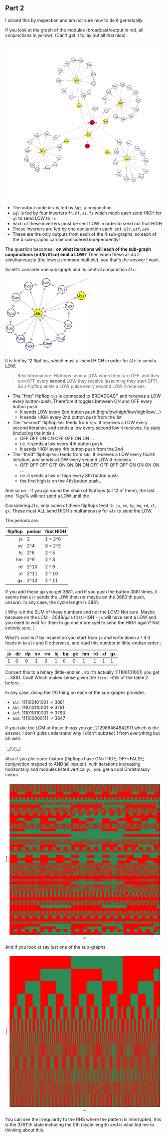 ## Part 2

I solved this by inspection and am not sure how to do it generically.

If you look at the graph of the modules (broadcast/output in red, all conjunctions in yellow).
(Can't get it to lay out all that nice).

![Day 20 graph](./day20-graph-coloured.png)

* The output node `Orx` is fed by `&ql`, a conjunction
* `&ql` is fed by four inverters `fh`, `mf`, `ss`, `fz` which much each send HIGH for `ql` to send LOW to `rx`
* each of these inverters must be sent LOW in order to send out that HIGH
* These inverters are fed by one conjunction each: `&mf`, `&lr`, `&tf`, `&sn`
* These are the only outputs from each of the 4 sub-graphs, so each of the 4 sub-graphs can be considered independently!

The question becomes:: **on what iterations will each of the sub-graph conjunctions (mf/lr/tf/sn) emit a LOW?**
Then when these all do it simultaneously (the lowest common multiple), you that's the answer I want.

So let's consider one sub-graph and its central conjunction `&lr`::

![Day 20 sub-graph](./day20-subgraph.png)

It is fed by 12 flipflips, which must all send HIGH in order for `&lr` to send a LOW.

> Key information:: Flipflops send a LOW when they turn OFF, and they turn OFF every **second** LOW 
they receive (assuming they start OFF). So a flipflop emits a LOW pulse every second LOW it receives.

* The "first" flipflop `%js` is connected to BROADCAST and receives a LOW every button-push.
  Therefore it toggles between ON and OFF every button push.
    * It sends LOW every 2nd button push (high/low/high/low/high/low/...)
    * It sends HIGH every 2nd button push from the 1st
* The "second" flipflop `%dc` feeds from `%js`. It receives a LOW every second iteration, and
  sends a low every second low it receives. Its state (including the initial)
    * OFF OFF ON ON OFF OFF ON ON ...
    * i.e. it sends a low every 4th button push.
    * It sends HIGH every 4th button push from the 2nd
* The "third" flipflop `%dp` feeds from `%dc`. It receives a LOW every fourth iteration, and sends a LOW
  every second LOW it receives.
    * OFF OFF OFF OFF ON ON ON ON OFF OFF OFF OFF ON ON ON ON ...
    * i.e. it sends a low or high every 8th button push.
    * the first high is on the 4th button push..

And so on - if you go round the chain of flipflops (all 12 of them), the last one `%gx% will not send a LOW until the

Considering `&lr`, only some of these flipflops feed it:: `js`, `xv`, `hj`, `hm`, `rd`, `xl`, `gx`.
These must ALL send HIGH simultaneously for `&lr` to send the LOW.

The periods are:

|flipflop| period | first HIGH |
|-------:|--------|------------|
|js| 2    | 1 = 2^0 |
|xv| 2^4  | 8 = 2^3 |
|hj| 2^6  | 2 ^ 5   |
|hm| 2^9  | 2 ^ 8   |
|rd| 2^10 | 2 ^ 9   |
|xl| 2^11 | 2 ^ 10  |
|gx| 2^12 | 2 ^ 11  |

If you add these up you get 3881, and if you push the button 3881 times, it seems that `&lr` sends the LOW then
 (or maybe on the 3880'th push, unsure).
In any case, the cycle length is 3881.

(
Why is it the SUM of these numbers and not the LCM? Not sure.
Maybe because on the LCM - 2048/`gx`'s first HIGH - `js` will have sent a LOW and you need to
wait for them to go one more cyel to send the HIGH again? Not entirely sure.
)

What's cool is if by inspection you start from `js` and write down a 1 if it feeds in to `&lr` and 0 otherwise,
 and read this number in little-endian order::

|js|dc|dp|xv|rm|hj|bq|gk|hm|rd|xl|gx|
|--|--|--|--|--|--|--|--|--|--|--|--|
|1 |0|0|1|0|1|0|0|1|1|1|1|

Convert this to a binary (little-endian.. so it's actually 111100101001) you get ... 3881. Cool!
Which makes sense given the `first HIGH` of the table 2 before.


In any case, doing the 1/0 thing on each of the sub-graphs provides

* `&lr`: 111100101001 -> 3881
* `&hl`: 111010110001 -> 3761
* `&tf`: 111011010001 -> 3793
* `&sn`: 111100000111 -> 3847

If you take the LCM of these things you get 212986464842911 which is the answer.
I don't _quite_ understand why I didn't subtract 1 from everything but oh well.

¯\_(ツ)_/¯ 

Also if you plot state-history (flipflops have ON=TRUE, OFF=FALSE; conjunction mapped to
AND(all inputs)), with iterations increasing horizontally and modules listed vertically...
you get a cool Christmassy colour.

![](./state-5000-iters.png)

And if you look at say just one of the sub-graphs

![](./state-5000-iters-subgraph.png)

You can see the irregularity to the RHS where the pattern is interrupted, this is the 3761'th state including
 the 0th (cycle length) and is what led me to thinking about this.
